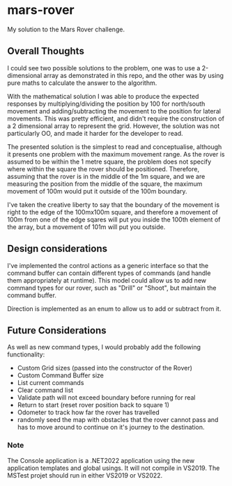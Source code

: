 # mars-rover
My solution to the Mars Rover challenge.
## Overall Thoughts

I could see two possible solutions to the problem, one was to use a 2-dimensional array as demonstrated in this repo, and the other was by using pure maths to calculate the answer to the algorithm.

With the mathematical solution I was able to produce the expected responses by multiplying/dividing the position by 100 for north/south movement and adding/subtracting the movement to the position for lateral movements. This was pretty efficient, and didn't require the construction of a 2 dimensional array to represent the grid. However, the solution was not particularly OO, and made it harder for the developer to read.

The presented solution is the simplest to read and conceptualise, although it presents one problem with the maximum movement range. As the rover is assumed to be within the 1 metre square, the problem does not specify where within the square the rover should be positioned. Therefore, assuming that the rover is in the middle of the 1m square, and we are measuring the position from the middle of the square, the maximum movement of 100m would put it outside of the 100m boundary.

I've taken the creative liberty to say that the boundary of the movement is right to the edge of the 100mx100m square, and therefore a movement of 100m from one of the edge sqares will put you inside the 100th element of the array, but a movement of 101m will put you outside.

## Design considerations
I've implemented the control actions as a generic interface so that the command buffer can contain different types of commands (and handle them appropriately at runtime). This model could allow us to add new command types for our rover, such as "Drill" or "Shoot", but maintain the command buffer.

Direction is implemented as an enum to allow us to add or subtract from it.

## Future Considerations
As well as new command types, I would probably add the following functionality:
- Custom Grid sizes (passed into the constructor of the Rover)
- Custom Command Buffer size
- List current commands
- Clear command list
- Validate path will not exceed boundary before running for real
- Return to start (reset rover position back to square 1)
- Odometer to track how far the rover has travelled
- randomly seed the map with obstacles that the rover cannot pass and has to move around to continue on it's journey to the destination.

### Note
The Console application is a .NET2022 application using the new application templates and global usings. It will not compile in VS2019. The MSTest projet should run in either VS2019 or VS2022.
